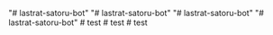 "# lastrat-satoru-bot" 
"# lastrat-satoru-bot" 
"# lastrat-satoru-bot" 
"# lastrat-satoru-bot" 
#   t e s t  
 #   t e s t  
 #   t e s t  
 